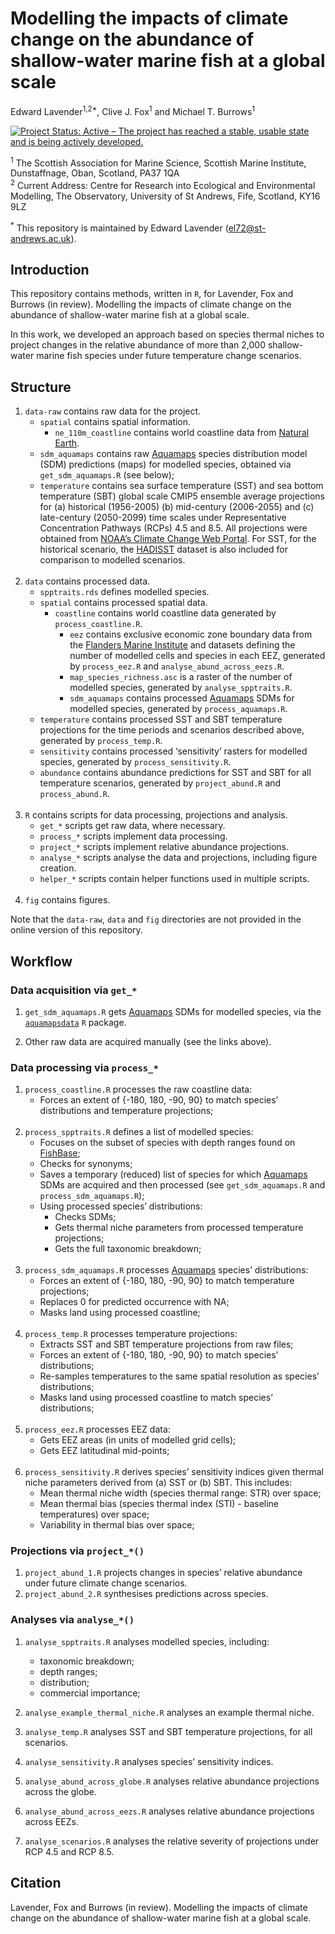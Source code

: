 Modelling the impacts of climate change on the abundance of
shallow-water marine fish at a global scale
================
Edward Lavender<sup>1,2\*</sup>, Clive J. Fox<sup>1</sup> and Michael T.
Burrows<sup>1</sup>

<!-- README.md is generated from README.Rmd. Please edit that file -->

[![Project Status: Active – The project has reached a stable, usable
state and is being actively
developed.](https://www.repostatus.org/badges/latest/active.svg)](https://www.repostatus.org/#active)

<sup>1</sup> The Scottish Association for Marine Science, Scottish
Marine Institute, Dunstaffnage, Oban, Scotland, PA37 1QA  
<sup>2</sup> Current Address: Centre for Research into Ecological and
Environmental Modelling, The Observatory, University of St Andrews,
Fife, Scotland, KY16 9LZ

<sup>\*</sup> This repository is maintained by Edward Lavender
(<el72@st-andrews.ac.uk>).

## Introduction

This repository contains methods, written in `R`, for Lavender, Fox and
Burrows (in review). Modelling the impacts of climate change on the
abundance of shallow-water marine fish at a global scale.

In this work, we developed an approach based on species thermal niches
to project changes in the relative abundance of more than 2,000
shallow-water marine fish species under future temperature change
scenarios.

## Structure

1.  `data-raw` contains raw data for the project.
      - `spatial` contains spatial information.
          - `ne_110m_coastline` contains world coastline data from
            [Natural
            Earth](https://www.naturalearthdata.com/downloads/110m-physical-vectors/).
      - `sdm_aquamaps` contains raw [Aquamaps](https://www.aquamaps.org)
        species distribution model (SDM) predictions (maps) for modelled
        species, obtained via `get_sdm_aquamaps.R` (see below);
      - `temperature` contains sea surface temperature (SST) and sea
        bottom temperature (SBT) global scale CMIP5 ensemble average
        projections for (a) historical (1956-2005) (b) mid-century
        (2006-2055) and (c) late-century (2050-2099) time scales under
        Representative Concentration Pathways (RCPs) 4.5 and 8.5. All
        projections were obtained from [NOAA’s Climate Change Web
        Portal](https://psl.noaa.gov/ipcc/ocn/). For SST, for the
        historical scenario, the
        [HADISST](https://www.metoffice.gov.uk/hadobs/hadisst/) dataset
        is also included for comparison to modelled scenarios.  
        <br />
2.  `data` contains processed data.
      - `spptraits.rds` defines modelled species.
      - `spatial` contains processed spatial data.
          - `coastline` contains world coastline data generated by
            `process_coastline.R`.
              - `eez` contains exclusive economic zone boundary data
                from the [Flanders Marine
                Institute](https://www.marineregions.org/eez.php) and
                datasets defining the number of modelled cells and
                species in each EEZ, generated by `process_eez.R` and
                `analyse_abund_across_eezs.R`.
              - `map_species_richness.asc` is a raster of the number of
                modelled species, generated by `analyse_spptraits.R`.
              - `sdm_aquamaps` contains processed
                [Aquamaps](https://www.aquamaps.org) SDMs for modelled
                species, generated by `process_aquamaps.R`.
      - `temperature` contains processed SST and SBT temperature
        projections for the time periods and scenarios described above,
        generated by `process_temp.R`.
      - `sensitivity` contains processed ‘sensitivity’ rasters for
        modelled species, generated by `process_sensitivity.R`.
      - `abundance` contains abundance predictions for SST and SBT for
        all temperature scenarios, generated by `project_abund.R` and
        `process_abund.R`.  
        <br />
3.  `R` contains scripts for data processing, projections and analysis.
      - `get_*` scripts get raw data, where necessary.  
      - `process_*` scripts implement data processing.
      - `project_*` scripts implement relative abundance projections.
      - `analyse_*` scripts analyse the data and projections, including
        figure creation.  
      - `helper_*` scripts contain helper functions used in multiple
        scripts.  
        <br />
4.  `fig` contains figures.

Note that the `data-raw`, `data` and `fig` directories are not provided
in the online version of this repository.

## Workflow

### Data acquisition via `get_*`

1.  `get_sdm_aquamaps.R` gets [Aquamaps](https://www.aquamaps.org) SDMs
    for modelled species, via the
    [`aquamapsdata`](https://github.com/raquamaps/aquamapsdata) `R`
    package.

2.  Other raw data are acquired manually (see the links above).

### Data processing via `process_*`

1.  `process_coastline.R` processes the raw coastline data:
      - Forces an extent of {-180, 180, -90, 90} to match species’
        distributions and temperature projections;  
        <br />
2.  `process_spptraits.R` defines a list of modelled species:
      - Focuses on the subset of species with depth ranges found on
        [FishBase](http://www.fishbase.org/search.php);
      - Checks for synonyms;
      - Saves a temporary (reduced) list of species for which
        [Aquamaps](https://www.aquamaps.org) SDMs are acquired and then
        processed (see `get_sdm_aquamaps.R` and
        `process_sdm_aquamaps.R`);
      - Using processed species’ distributions:
          - Checks SDMs;
          - Gets thermal niche parameters from processed temperature
            projections;
          - Gets the full taxonomic breakdown;  
            <br />
3.  `process_sdm_aquamaps.R` processes
    [Aquamaps](https://www.aquamaps.org) species’ distributions:
      - Forces an extent of {-180, 180, -90, 90} to match temperature
        projections;  
      - Replaces 0 for predicted occurrence with NA;
      - Masks land using processed coastline;  
        <br />
4.  `process_temp.R` processes temperature projections:
      - Extracts SST and SBT temperature projections from raw files;
      - Forces an extent of {-180, 180, -90, 90} to match species’
        distributions;
      - Re-samples temperatures to the same spatial resolution as
        species’ distributions;
      - Masks land using processed coastline to match species’
        distributions;  
        <br />
5.  `process_eez.R` processes EEZ data:
      - Gets EEZ areas (in units of modelled grid cells);
      - Gets EEZ latitudinal mid-points;  
        <br />
6.  `process_sensitivity.R` derives species’ sensitivity indices given
    thermal niche parameters derived from (a) SST or (b) SBT. This
    includes:
      - Mean thermal niche width (species thermal range: STR) over
        space;
      - Mean thermal bias (species thermal index (STI) - baseline
        temperatures) over space;
      - Variability in thermal bias over space;

### Projections via `project_*()`

1.  `project_abund_1.R` projects changes in species’ relative abundance
    under future climate change scenarios.
2.  `project_abund_2.R` synthesises predictions across species.

### Analyses via `analyse_*()`

1.  `analyse_spptraits.R` analyses modelled species, including:
    
      - taxonomic breakdown;
      - depth ranges;
      - distribution;
      - commercial importance;

2.  `analyse_example_thermal_niche.R` analyses an example thermal niche.

3.  `analyse_temp.R` analyses SST and SBT temperature projections, for
    all scenarios.

4.  `analyse_sensitivity.R` analyses species’ sensitivity indices.

5.  `analyse_abund_across_globe.R` analyses relative abundance
    projections across the globe.

6.  `analyse_abund_across_eezs.R` analyses relative abundance
    projections across EEZs.

7.  `analyse_scenarios.R` analyses the relative severity of projections
    under RCP 4.5 and RCP 8.5.

## Citation

Lavender, Fox and Burrows (in review). Modelling the impacts of climate
change on the abundance of shallow-water marine fish at a global scale.

